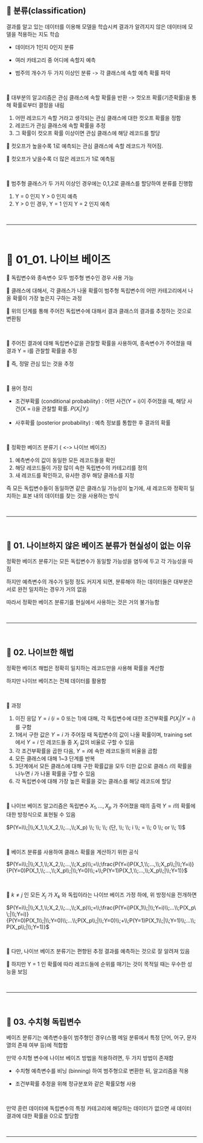 ## 🎰 분류(classification)  

결과를 알고 있는 데이터를 이용해 모델을 학습시켜 결과가 알려지지 않은 데이터에 모델을 적용하는 지도 학습  

- 데이터가 1인지 0인지 분류  
   
- 여러 카테고리 중 어디에 속할지 예측  
   
- 범주의 개수가 두 가지 이상인 분류 -> 각 클래스에 속할 예측 확률 파악  
 
<br>  

🎲 대부분의 알고리즘은 관심 클래스에 속할 확률을 반환 -> 컷오프 확률(기준확률)을 통해 확률로부터 결정을 내림  

1. 어떤 레코드가 속할 거라고 생각되는 관심 클래스에 대한 컷오프 확률을 정함  
2. 레코드가 관심 클래스에 속할 확률을 추정  
3. 그 확률이 컷오프 확률 이상이면 관심 클래스에 해당 레코드를 할당  
   
🎲 컷오프가 높을수록 1로 예측되는 관심 클래스에 속할 레코드가 적어짐.  

🎲 컷오프가 낮을수록 더 많은 레코드가 1로 예측됨  

<br>  

🎲 범주형 클래스가 두 가지 이상인 경우에는 0,1,2로 클래스를 할당하여 분류를 진행함  

1. Y = 0 인지 Y > 0 인지 예측  
2. Y > 0 인 경우, Y = 1 인지 Y = 2 인지 예측  
   
<br>  

***  
<br>  

# 🎰 01_01. 나이브 베이즈  

🎲 독립변수와 종속변수 모두 범주형 변수인 경우 사용 가능  

🎲 클래스에 대해서, 각 클래스가 나올 확률이 범주형 독립변수의 어떤 카테고리에서 나올 확률이 가장 높은지 구하는 과정  

🎲 위의 단계를 통해 주어진 독립변수에 대해서 결과 클래스의 결과를 추정하는 것으로 변환됨  

<br>  

🎲 주어진 결과에 대해 독립변수값을 관찰할 확률을 사용하여, 종속변수가 주어졌을 때 결과 Y = i를 관찰할 확률을 추정  

🎲 즉, 정말 관심 있는 것을 추정  

<br>  

🎲 용어 정리  

- 조건부확률 (conditional probability) : 어떤 사건(Y = i)이 주어졌을 때, 해당 사건(X = i)을 관찰할 확률. $P(X_i | Y_i)$  
   
- 사후확률 (posterior probability) : 예측 정보를 통합한 후 결과의 확률  
   
<br>  

🎲 정확한 베이즈 분류기 ( <-> 나이브 베이즈)  

1. 예측변수의 값이 동일한 모든 레코드들을 확인  
2. 해당 레코드들이 가장 많이 속한 독립변수의 카테고리를 정의  
3. 새 레코드를 확인하고, 유사한 경우 해당 클래스를 지정  
   
즉 모든 독립변수들이 동일하면 같은 클래스일 가능성이 높기에, 새 레코드와 정확히 일치하는 표본 내의 데이터를 찾는 것을 사용하는 방식  

<br>  

***  
<br>  


## 🎰 01. 나이브하지 않은 베이즈 분류가 현실성이 없는 이유  

정확한 베이즈 분류기는 모든 독립변수가 동일할 가능성을 염두에 두고 각 가능성을 따짐  

하지만 예측변수의 개수가 일정 정도 커지게 되면, 분류해야 하는 데이터들은 대부분은 서로 완전 일치하는 경우가 거의 없음  

따라서 정확한 베이즈 분류기를 현실에서 사용하는 것은 거의 불가능함  

<br>  

***  

<br>  

## 🎰 02. 나이브한 해법  

정확한 베이즈 해법은 정확히 일치하는 레코드만을 사용해 확률을 계산함  

하지만 나이브 베이즈는 전체 데이터를 활용함  

<br>  

🎲 과정  

1. 이진 응답 $Y = i$ ($i = 0$ 또는 1)에 대해, 각 독립변수에 대한 조건부확률 $P(X_j | Y = i)$를 구함  
2. 1에서 구한 값은 $Y = i$ 가 주어질 때 독립변수의 값이 나올 확률이며, training set에서 $Y = i$ 인 레코드들 중 $X_j$ 값의 비율로 구할 수 있음  
3. 각 조건부확률을 곱한 다음, $Y = i$에 속한 레코드들의 비율을 곱함  
4. 모든 클래스에 대해 1~3 단계를 반복  
5. 3단계에서 모든 클래스에 대해 구한 확률값을 모두 더한 값으로 클래스 $i$의 확률을 나누면 $i$ 가 나올 확률을 구할 수 있음  
6. 각 독립변수에 대해 가장 높은 확률을 갖는 클래스를 해당 레코드에 할당  
 
<br>  

🎲 나이브 베이즈 알고리즘은 독립변수 $X_1, … , X_p$ 가 주어졌을 때의 출력 $Y = i$의 확률에 대한 방정식으로 표현될 수 있음  

$P(Y=i\\;|\\;X_1,\\;X_2,\\;...,\\;X_p) \\; \\; \\; (단, \\; \\; i \\; = \\; 0 \\; or \\; 1)$  

<br>  

🎲 베이즈 분류를 사용하여 클래스 확률을 계산하기 위한 공식  

$P(Y=i\\;|\\;X_1,\\;X_2,\\;...,\\;X_p)\\;=\\;\frac{P(Y=i)P(X_1,\\;...,\\;X_p\\;|\\;Y=i)}{P(Y=0)P(X_1,\\;...,\\;X_p\\;|\\;Y=0)\\;+\\;P(Y=1)P(X_1,\\;...,\\;X_p\\;|\\;Y=1)}$  

<br>  

🎲 $k ≠ j$ 인 모든 $X_j$ 가 $X_k$ 와 독립이라는 나이브 베이즈 가정 하에, 위 방정식을 전개하면  

$P(Y=i\\;|\\;X_1,\\;X_2,\\;...,\\;X_p)\\;=\\;\frac{P(Y=i)P(X_1\\;|\\;Y=i)\\;...\\;P(X_p\\;|\\;Y=i)}{P(Y=0)P(X_1\\;|\\;Y=0)\\;...\\;P(X_p\\;|\\;Y=0)\\;+\\;P(Y=1)P(X_1\\;|\\;Y=1)\\;...\\;P(X_p\\;|\\;Y=1)}$  

<br>  

🎲 다만, 나이브 베이즈 분류기는 편향된 추정 결과를 예측하는 것으로 잘 알려져 있음  

🎲 하지만 Y = 1 인 확률에 따라 레코드들에 순위를 매기는 것이 목적일 때는 우수한 성능을 보임  

<br>  

***  

<br>  

## 🎰 03. 수치형 독립변수  

베이즈 분류기는 예측변수들이 범주형인 경우(스팸 메일 분류에서 특정 단어, 어구, 문자열의 존재 여부 등)에 적합함  

만약 수치형 변수에 나이브 베이즈 방법을 적용하려면, 두 가지 방법이 존재함  

- 수치형 예측변수를 비닝 (binning) 하여 범주형으로 변환한 뒤, 알고리즘을 적용  
   
- 조건부확률 추정을 위해 정규분포와 같은 확률모형 사용  
   
<br>  

만약 훈련 데이터에 독립변수의 특정 카테고리에 해당하는 데이터가 없으면 새 데이터 결과에 대한 확률을 0으로 할당함  

<br>  

***  

